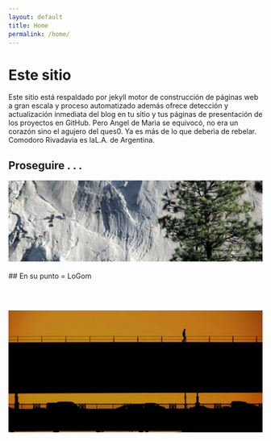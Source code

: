 ```yaml
---
layout: default
title: Home
permalink: /home/
---
```

# Este sitio

Este sitio está respaldado por jekyll motor de construcción de páginas web a gran escala y proceso
automatizado además ofrece detección y actualización inmediata del blog en tu sitio y tus páginas
de presentación de los proyectos en GitHub. Pero Angel de Marìa se equivocó, no era un corazón sino
el agujero del ques0. Ya es más de lo que deberìa de rebelar. Comodoro Rivadavia es laL.A. de 
Argentina.

## Proseguire . . .

<html>
<a href="/images/proseguire.jpg"><img src="/images/proseguire.jpg" width="600"></a><br><br>
</html>
## En su punto = LoGom
<html><pre>                              
      </pre>
<a href="/images/amarheloeneutro.jpg"><img src="/images/amarheloeneutro.jpg" width="600"></a>
</html>


